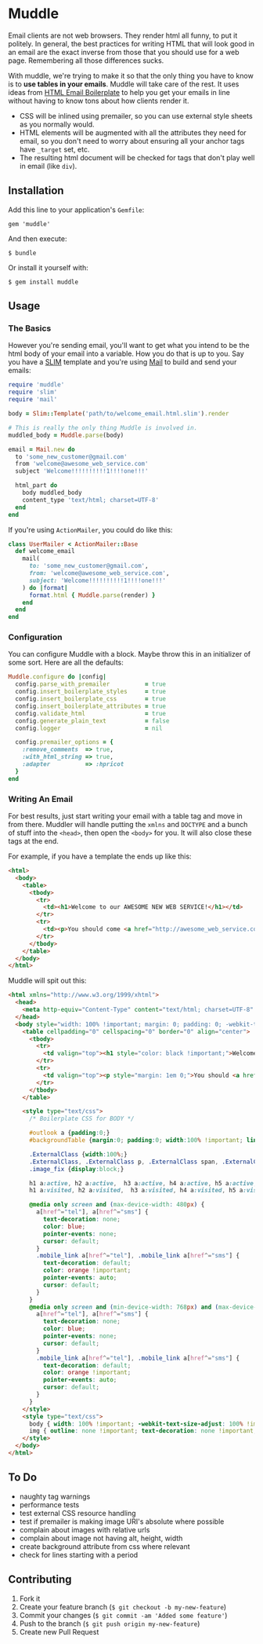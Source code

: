# Muddle

Email clients are not web browsers. They render html all funny, to put it
politely. In general, the best practices for writing HTML that will look good
in an email are the exact inverse from those that you should use for a web
page. Remembering all those differences sucks.

With muddle, we're trying to make it so that the only thing you have to know is
to **use tables in your emails**. Muddle will take care of the rest. It uses
ideas from [HTML Email Boilerplate](http://htmlemailboilerplate.com/) to help
you get your emails in line without having to know tons about how clients
render it.

* CSS will be inlined using premailer, so you can use external style sheets as
  you normally would.
* HTML elements will be augmented with all the attributes they need for email,
  so you don't need to worry about ensuring all your anchor tags have `_target`
  set, etc.
* The resulting html document will be checked for tags that don't play well in
  email (like `div`).

## Installation

Add this line to your application's `Gemfile`:

    gem 'muddle'

And then execute:

    $ bundle

Or install it yourself with:

    $ gem install muddle

## Usage

### The Basics

However you're sending email, you'll want to get what you intend to be the html
body of your email into a variable. How you do that is up to you. Say you have
a [SLIM](http://slim-lang.com) template and you're using
[Mail](https://github.com/mikel/mail) to build and send your emails:

```ruby
require 'muddle'
require 'slim'
require 'mail'

body = Slim::Template('path/to/welcome_email.html.slim').render

# This is really the only thing Muddle is involved in.
muddled_body = Muddle.parse(body)

email = Mail.new do
  to 'some_new_customer@gmail.com'
  from 'welcome@awesome_web_service.com'
  subject 'Welcome!!!!!!!!!!1!!!!one!!!'

  html_part do
    body muddled_body
    content_type 'text/html; charset=UTF-8'
  end
end
```

If you're using `ActionMailer`, you could do like this:

``` ruby
class UserMailer < ActionMailer::Base
  def welcome_email
    mail(
      to: 'some_new_customer@gmail.com',
      from: 'welcome@awesome_web_service.com',
      subject: 'Welcome!!!!!!!!!!1!!!!one!!!'
    ) do |format|
      format.html { Muddle.parse(render) }
    end
  end
end
```

### Configuration

You can configure Muddle with a block. Maybe throw this in an
initializer of some sort. Here are all the defaults:

```ruby
Muddle.configure do |config|
  config.parse_with_premailer          = true
  config.insert_boilerplate_styles     = true
  config.insert_boilerplate_css        = true
  config.insert_boilerplate_attributes = true
  config.validate_html                 = true
  config.generate_plain_text           = false
  config.logger                        = nil

  config.premailer_options = {
    :remove_comments  => true,
    :with_html_string => true,
    :adapter          => :hpricot
  }
end
```

### Writing An Email

For best results, just start writing your email with a table tag and move in
from there. Muddler will handle putting the `xmlns` and `DOCTYPE` and a bunch
of stuff into the `<head>`, then open the `<body>` for you. It will also close
these tags at the end.

For example, if you have a template the ends up like this:

```html
<html>
  <body>
    <table>
      <tbody>
        <tr>
          <td><h1>Welcome to our AWESOME NEW WEB SERVICE!</h1></td>
        </tr>
        <tr>
          <td><p>You should come <a href="http://awesome_web_service.com">check us out</a>.</p></td>
        </tr>
      </tbody>
    </table>
  </body>
</html>
```

Muddle will spit out this:

```html
<html xmlns="http://www.w3.org/1999/xhtml">
  <head>
    <meta http-equiv="Content-Type" content="text/html; charset=UTF-8" />
  </head>
  <body style="width: 100% !important; margin: 0; padding: 0; -webkit-text-size-adjust: 100%; -ms-text-size-adjust: 100%;">
    <table cellpadding="0" cellspacing="0" border="0" align="center">
      <tbody>
        <tr>
          <td valign="top"><h1 style="color: black !important;">Welcome to our AWESOME NEW WEB SERVICE!</h1></td>
        </tr>
        <tr>
          <td valign="top"><p style="margin: 1em 0;">You should <a href="http://awesome_web_service.com" style="color: blue;" target="_blank">check us out</a>.</p></td>
        </tr>
      </tbody>
    </table>

    <style type="text/css">
      /* Boilerplate CSS for BODY */

      #outlook a {padding:0;}
      #backgroundTable {margin:0; padding:0; width:100% !important; line-height: 100% !important;}

      .ExternalClass {width:100%;}
      .ExternalClass, .ExternalClass p, .ExternalClass span, .ExternalClass font, .ExternalClass td, .ExternalClass div {line-height: 100%;}
      .image_fix {display:block;}

      h1 a:active, h2 a:active,  h3 a:active, h4 a:active, h5 a:active, h6 a:active {color: red !important;}
      h1 a:visited, h2 a:visited,  h3 a:visited, h4 a:visited, h5 a:visited, h6 a:visited {color: purple !important;}

      @media only screen and (max-device-width: 480px) {
        a[href^="tel"], a[href^="sms"] {
          text-decoration: none;
          color: blue;
          pointer-events: none;
          cursor: default;
        }
        .mobile_link a[href^="tel"], .mobile_link a[href^="sms"] {
          text-decoration: default;
          color: orange !important;
          pointer-events: auto;
          cursor: default;
        }
      }
      @media only screen and (min-device-width: 768px) and (max-device-width: 1024px) {
        a[href^="tel"], a[href^="sms"] {
          text-decoration: none;
          color: blue;
          pointer-events: none;
          cursor: default;
        }
        .mobile_link a[href^="tel"], .mobile_link a[href^="sms"] {
          text-decoration: default;
          color: orange !important;
          pointer-events: auto;
          cursor: default;
        }
      }
    </style>
    <style type="text/css">
      body { width: 100% !important; -webkit-text-size-adjust: 100% !important; -ms-text-size-adjust: 100% !important; margin: 0 !important; padding: 0 !important; }
      img { outline: none !important; text-decoration: none !important; -ms-interpolation-mode: bicubic !important; }
    </style>
  </body>
</html>
```


## To Do

* naughty tag warnings
* performance tests
* test external CSS resource handling
* test if premailer is making image URI's absolute where possible
* complain about images with relative urls
* complain about image not having alt, height, width
* create background attribute from css where relevant
* check for lines starting with a period


## Contributing

1. Fork it
2. Create your feature branch (`$ git checkout -b my-new-feature`)
3. Commit your changes (`$ git commit -am 'Added some feature'`)
4. Push to the branch (`$ git push origin my-new-feature`)
5. Create new Pull Request
